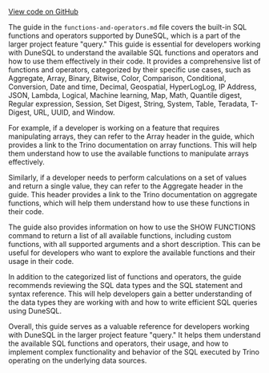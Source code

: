 [View code on GitHub](https://dune.com/tree/master/doc\docs\json\docs\query\querying-with-DuneSQL)

The guide in the `functions-and-operators.md` file covers the built-in SQL functions and operators supported by DuneSQL, which is a part of the larger project feature "query." This guide is essential for developers working with DuneSQL to understand the available SQL functions and operators and how to use them effectively in their code. It provides a comprehensive list of functions and operators, categorized by their specific use cases, such as Aggregate, Array, Binary, Bitwise, Color, Comparison, Conditional, Conversion, Date and time, Decimal, Geospatial, HyperLogLog, IP Address, JSON, Lambda, Logical, Machine learning, Map, Math, Quantile digest, Regular expression, Session, Set Digest, String, System, Table, Teradata, T-Digest, URL, UUID, and Window.

For example, if a developer is working on a feature that requires manipulating arrays, they can refer to the Array header in the guide, which provides a link to the Trino documentation on array functions. This will help them understand how to use the available functions to manipulate arrays effectively.

Similarly, if a developer needs to perform calculations on a set of values and return a single value, they can refer to the Aggregate header in the guide. This header provides a link to the Trino documentation on aggregate functions, which will help them understand how to use these functions in their code.

The guide also provides information on how to use the SHOW FUNCTIONS command to return a list of all available functions, including custom functions, with all supported arguments and a short description. This can be useful for developers who want to explore the available functions and their usage in their code.

In addition to the categorized list of functions and operators, the guide recommends reviewing the SQL data types and the SQL statement and syntax reference. This will help developers gain a better understanding of the data types they are working with and how to write efficient SQL queries using DuneSQL.

Overall, this guide serves as a valuable reference for developers working with DuneSQL in the larger project feature "query." It helps them understand the available SQL functions and operators, their usage, and how to implement complex functionality and behavior of the SQL executed by Trino operating on the underlying data sources.
